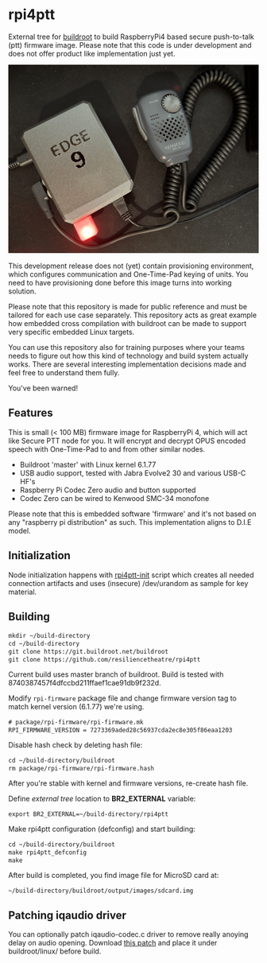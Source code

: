 # rpi4ptt

External tree for [buildroot](https://buildroot.org) to build RaspberryPi4 based 
secure push-to-talk (ptt) firmware image. Please note that this code is under
development and does not offer product like implementation just yet. 

![rpi4ptt](https://raw.githubusercontent.com/resiliencetheatre/rpi4ptt/main/doc/rpi4ptt.png?raw=true)

This development release does not (yet) contain provisioning environment, which
configures communication and One-Time-Pad keying of units. You need to have provisioning
done before this image turns into working solution.

Please note that this repository is made for public reference and must be tailored for
each use case separately. This repository acts as great example how embedded cross compilation
with buildroot can be made to support very specific embedded Linux targets. 

You can use this repository also for training purposes where your teams needs to figure out
how this kind of technology and build system actually works. There are several interesting
implementation decisions made and feel free to understand them fully. 

You've been warned!

## Features

This is small (< 100 MB) firmware image for RaspberryPi 4, which will act like
Secure PTT node for you. It will encrypt and decrypt OPUS encoded speech with 
One-Time-Pad to and from other similar nodes. 

* Buildroot 'master' with Linux kernel 6.1.77 
* USB audio support, tested with Jabra Evolve2 30 and various USB-C HF's
* Raspberry Pi Codec Zero audio and button supported
* Codec Zero can be wired to Kenwood SMC-34 monofone

Please note that this is embedded software 'firmware' and it's not based on any
"raspberry pi distribution" as such. This implementation aligns to D.I.E model.

## Initialization

Node initialization happens with [rpi4ptt-init](https://github.com/resiliencetheatre/rpi4ptt-init) script which creates all needed
connection artifacts and uses (insecure) /dev/urandom as sample for key material.

## Building

```
mkdir ~/build-directory
cd ~/build-directory
git clone https://git.buildroot.net/buildroot
git clone https://github.com/resiliencetheatre/rpi4ptt
```

Current build uses master branch of buildroot. Build is tested with 8740387457f4dfccbd211ffaef1cae91db9f232d.

Modify `rpi-firmware` package file and change firmware version tag to
match kernel version (6.1.77) we're using. 

```
# package/rpi-firmware/rpi-firmware.mk
RPI_FIRMWARE_VERSION = 7273369aded28c56937cda2ec8e305f86eaa1203
```

Disable hash check by deleting hash file:

```
cd ~/build-directory/buildroot
rm package/rpi-firmware/rpi-firmware.hash
```

After you're stable with kernel and firmware versions, re-create hash file.

Define _external tree_ location to **BR2_EXTERNAL** variable:

```
export BR2_EXTERNAL=~/build-directory/rpi4ptt
```

Make rpi4ptt configuration (defconfig) and start building:

```
cd ~/build-directory/buildroot
make rpi4ptt_defconfig
make
```

After build is completed, you find image file for MicroSD card at:

```
~/build-directory/buildroot/output/images/sdcard.img
```

## Patching iqaudio driver

You can optionally patch iqaudio-codec.c driver to remove really anoying 
delay on audio opening. Download [this patch](https://gist.github.com/resiliencetheatre/9b9323e37b81a49a5724f68c04ac7dff)
and place it under buildroot/linux/ before build.


